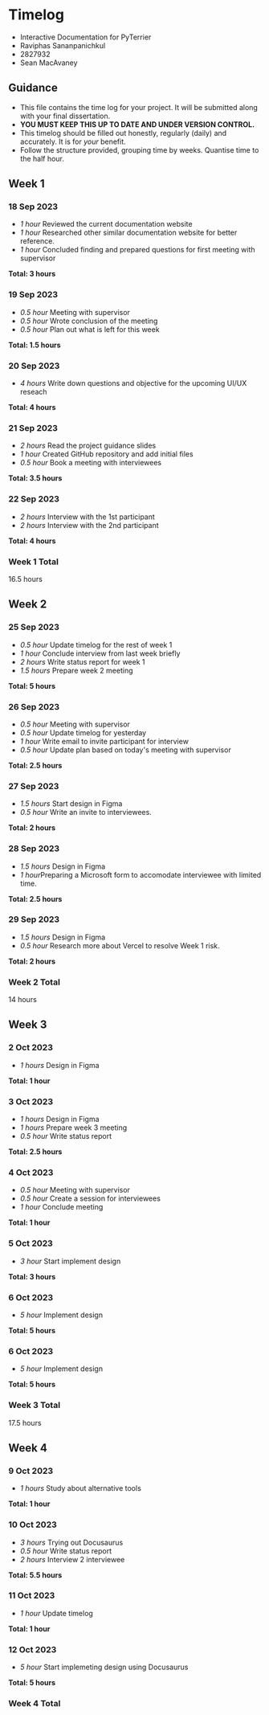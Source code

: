 # Timelog

* Interactive Documentation for PyTerrier
* Raviphas Sananpanichkul
* 2827932
* Sean MacAvaney

## Guidance

* This file contains the time log for your project. It will be submitted along with your final dissertation.
* **YOU MUST KEEP THIS UP TO DATE AND UNDER VERSION CONTROL.**
* This timelog should be filled out honestly, regularly (daily) and accurately. It is for *your* benefit.
* Follow the structure provided, grouping time by weeks.  Quantise time to the half hour.

## Week 1

### 18 Sep 2023

* *1 hour* Reviewed the current documentation website
* *1 hour* Researched other similar documentation website for better reference.
* *1 hour* Concluded finding and prepared questions for first meeting with supervisor

**Total: 3 hours**


### 19 Sep 2023

* *0.5 hour* Meeting with supervisor
* *0.5 hour* Wrote conclusion of the meeting
* *0.5 hour* Plan out what is left for this week

**Total: 1.5 hours**

### 20 Sep 2023
* *4 hours* Write down questions and objective for the upcoming UI/UX reseach

**Total: 4 hours**

### 21 Sep 2023

* *2 hours* Read the project guidance slides
* *1 hour* Created GitHub repository and add initial files
* *0.5 hour* Book a meeting with interviewees

**Total: 3.5 hours**

### 22 Sep 2023
* *2 hours* Interview with the 1st participant
* *2 hours* Interview with the 2nd participant

**Total: 4 hours**

### Week 1 Total
16.5 hours

## Week 2

### 25 Sep 2023
* *0.5 hour*  Update timelog for the rest  of week 1
* *1 hour*  Conclude interview from last week briefly
* *2 hours*  Write status report for week 1
* *1.5 hours*  Prepare week 2 meeting

**Total: 5 hours**

### 26 Sep 2023

* *0.5 hour* Meeting with supervisor
* *0.5 hour* Update timelog for yesterday
* *1 hour* Write email to invite participant for interview
* *0.5 hour* Update plan based on today's meeting with supervisor

**Total: 2.5 hours**

### 27 Sep 2023

* *1.5 hours* Start design in Figma
* *0.5 hour*  Write an invite to interviewees.

**Total: 2 hours**

### 28 Sep 2023

* *1.5 hours* Design in Figma
* *1 hour*Preparing a Microsoft form to accomodate interviewee with limited time.

**Total: 2.5 hours**

### 29 Sep 2023

* *1.5 hours* Design in Figma
* *0.5 hour* Research more about Vercel to resolve Week 1 risk.

**Total: 2 hours**

### Week 2 Total
14 hours

## Week 3

### 2 Oct 2023
* *1 hours* Design in Figma

**Total: 1 hour**

### 3 Oct 2023
* *1 hours* Design in Figma
* *1 hours*  Prepare week 3 meeting
* *0.5 hour* Write status report

**Total: 2.5 hours**

### 4 Oct 2023
* *0.5 hour* Meeting with supervisor
* *0.5 hour* Create a session for interviewees
* *1 hour* Conclude meeting

**Total: 1 hour**

### 5 Oct 2023
* *3 hour* Start implement design

**Total: 3 hours**

### 6 Oct 2023
* *5 hour* Implement design

**Total: 5 hours**

### 6 Oct 2023
* *5 hour* Implement design

**Total: 5 hours**

### Week 3 Total
17.5 hours


## Week 4

### 9 Oct 2023
* *1 hours* Study about alternative tools

**Total: 1 hour**

### 10 Oct 2023
* *3 hours* Trying out Docusaurus
* *0.5 hour* Write status report
* *2 hours* Interview 2 interviewee

**Total: 5.5 hours**

### 11 Oct 2023
* *1 hour* Update timelog

**Total: 1 hour**

### 12 Oct 2023
* *5 hour* Start implemeting design using Docusaurus 

**Total: 5 hours**

### Week 4 Total
